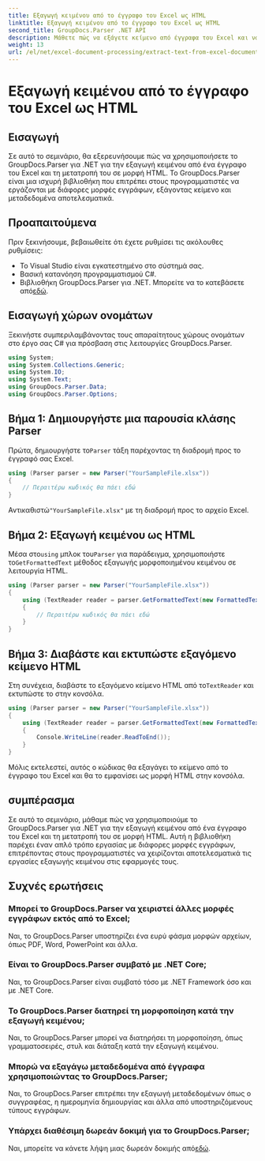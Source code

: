 ```yaml
---
title: Εξαγωγή κειμένου από το έγγραφο του Excel ως HTML
linktitle: Εξαγωγή κειμένου από το έγγραφο του Excel ως HTML
second_title: GroupDocs.Parser .NET API
description: Μάθετε πώς να εξάγετε κείμενο από έγγραφα του Excel και να το μετατρέπετε σε HTML χρησιμοποιώντας το GroupDocs.Parser για .NET.
weight: 13
url: /el/net/excel-document-processing/extract-text-from-excel-document-as-html/
---
```


# Εξαγωγή κειμένου από το έγγραφο του Excel ως HTML

## Εισαγωγή
Σε αυτό το σεμινάριο, θα εξερευνήσουμε πώς να χρησιμοποιήσετε το GroupDocs.Parser για .NET για την εξαγωγή κειμένου από ένα έγγραφο του Excel και τη μετατροπή του σε μορφή HTML. Το GroupDocs.Parser είναι μια ισχυρή βιβλιοθήκη που επιτρέπει στους προγραμματιστές να εργάζονται με διάφορες μορφές εγγράφων, εξάγοντας κείμενο και μεταδεδομένα αποτελεσματικά.
## Προαπαιτούμενα
Πριν ξεκινήσουμε, βεβαιωθείτε ότι έχετε ρυθμίσει τις ακόλουθες ρυθμίσεις:
- Το Visual Studio είναι εγκατεστημένο στο σύστημά σας.
- Βασική κατανόηση προγραμματισμού C#.
-  Βιβλιοθήκη GroupDocs.Parser για .NET. Μπορείτε να το κατεβάσετε από[εδώ](https://releases.groupdocs.com/parser/net/).
## Εισαγωγή χώρων ονομάτων
Ξεκινήστε συμπεριλαμβάνοντας τους απαραίτητους χώρους ονομάτων στο έργο σας C# για πρόσβαση στις λειτουργίες GroupDocs.Parser.
```csharp
using System;
using System.Collections.Generic;
using System.IO;
using System.Text;
using GroupDocs.Parser.Data;
using GroupDocs.Parser.Options;
```
## Βήμα 1: Δημιουργήστε μια παρουσία κλάσης Parser
 Πρώτα, δημιουργήστε το`Parser` τάξη παρέχοντας τη διαδρομή προς το έγγραφό σας Excel.
```csharp
using (Parser parser = new Parser("YourSampleFile.xlsx"))
{
    // Περαιτέρω κωδικός θα πάει εδώ
}
```
 Αντικαθιστώ`"YourSampleFile.xlsx"` με τη διαδρομή προς το αρχείο Excel.
## Βήμα 2: Εξαγωγή κειμένου ως HTML
 Μέσα στο`using` μπλοκ του`Parser` για παράδειγμα, χρησιμοποιήστε το`GetFormattedText` μέθοδος εξαγωγής μορφοποιημένου κειμένου σε λειτουργία HTML.
```csharp
using (Parser parser = new Parser("YourSampleFile.xlsx"))
{
    using (TextReader reader = parser.GetFormattedText(new FormattedTextOptions(FormattedTextMode.Html)))
    {
        // Περαιτέρω κωδικός θα πάει εδώ
    }
}
```
## Βήμα 3: Διαβάστε και εκτυπώστε εξαγόμενο κείμενο HTML
 Στη συνέχεια, διαβάστε το εξαγόμενο κείμενο HTML από το`TextReader` και εκτυπώστε το στην κονσόλα.
```csharp
using (Parser parser = new Parser("YourSampleFile.xlsx"))
{
    using (TextReader reader = parser.GetFormattedText(new FormattedTextOptions(FormattedTextMode.Html)))
    {
        Console.WriteLine(reader.ReadToEnd());
    }
}
```
Μόλις εκτελεστεί, αυτός ο κώδικας θα εξαγάγει το κείμενο από το έγγραφο του Excel και θα το εμφανίσει ως μορφή HTML στην κονσόλα.
## συμπέρασμα
Σε αυτό το σεμινάριο, μάθαμε πώς να χρησιμοποιούμε το GroupDocs.Parser για .NET για την εξαγωγή κειμένου από ένα έγγραφο του Excel και τη μετατροπή του σε μορφή HTML. Αυτή η βιβλιοθήκη παρέχει έναν απλό τρόπο εργασίας με διάφορες μορφές εγγράφων, επιτρέποντας στους προγραμματιστές να χειρίζονται αποτελεσματικά τις εργασίες εξαγωγής κειμένου στις εφαρμογές τους.

## Συχνές ερωτήσεις
### Μπορεί το GroupDocs.Parser να χειριστεί άλλες μορφές εγγράφων εκτός από το Excel;
Ναι, το GroupDocs.Parser υποστηρίζει ένα ευρύ φάσμα μορφών αρχείων, όπως PDF, Word, PowerPoint και άλλα.
### Είναι το GroupDocs.Parser συμβατό με .NET Core;
Ναι, το GroupDocs.Parser είναι συμβατό τόσο με .NET Framework όσο και με .NET Core.
### Το GroupDocs.Parser διατηρεί τη μορφοποίηση κατά την εξαγωγή κειμένου;
Ναι, το GroupDocs.Parser μπορεί να διατηρήσει τη μορφοποίηση, όπως γραμματοσειρές, στυλ και διάταξη κατά την εξαγωγή κειμένου.
### Μπορώ να εξαγάγω μεταδεδομένα από έγγραφα χρησιμοποιώντας το GroupDocs.Parser;
Ναι, το GroupDocs.Parser επιτρέπει την εξαγωγή μεταδεδομένων όπως ο συγγραφέας, η ημερομηνία δημιουργίας και άλλα από υποστηριζόμενους τύπους εγγράφων.
### Υπάρχει διαθέσιμη δωρεάν δοκιμή για το GroupDocs.Parser;
 Ναι, μπορείτε να κάνετε λήψη μιας δωρεάν δοκιμής από[εδώ](https://releases.groupdocs.com/).